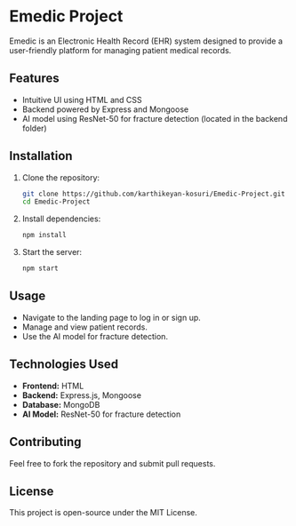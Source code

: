 # Emedic Project

Emedic is an Electronic Health Record (EHR) system designed to provide a user-friendly platform for managing patient medical records.

## Features

- Intuitive UI using HTML and CSS
- Backend powered by Express and Mongoose
- AI model using ResNet-50 for fracture detection (located in the backend folder)

## Installation

1. Clone the repository:
   ```sh
   git clone https://github.com/karthikeyan-kosuri/Emedic-Project.git
   cd Emedic-Project
   ```
2. Install dependencies:
   ```sh
   npm install
   ```
3. Start the server:
   ```sh
   npm start
   ```

## Usage

- Navigate to the landing page to log in or sign up.
- Manage and view patient records.
- Use the AI model for fracture detection.

## Technologies Used

- **Frontend:** HTML
- **Backend:** Express.js, Mongoose
- **Database:** MongoDB
- **AI Model:** ResNet-50 for fracture detection

## Contributing

Feel free to fork the repository and submit pull requests.

## License

This project is open-source under the MIT License.

